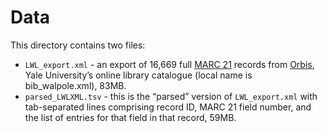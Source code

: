 # Data

This directory contains two files:

- `LWL_export.xml` - an export of 16,669 full [MARC 21](https://www.loc.gov/marc/bibliographic/) records from [Orbis](https://orbis.library.yale.edu/vwebv/), Yale University’s online library catalogue (local name is bib_walpole.xml), 83MB.
- `parsed_LWLXML.tsv` - this is the “parsed” version of `LWL_export.xml` with tab-separated lines comprising record ID, MARC 21 field number, and the list of entries for that field in that record, 59MB.
